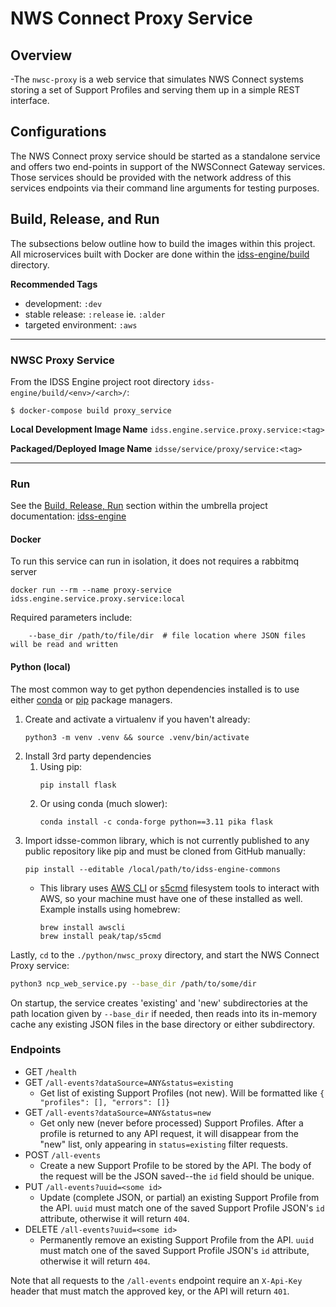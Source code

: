 # NWS Connect Proxy Service

## Overview
-The `nwsc-proxy` is a web service that simulates NWS Connect systems storing a set of Support Profiles and serving them up in a simple REST interface.

## Configurations
The NWS Connect proxy service should be started as a standalone service and offers two end-points in support of the NWSConnect Gateway services. Those services should be provided with the network address of this services endpoints via their command line arguments for testing purposes.


## Build, Release, and Run
The subsections below outline how to build the images within this project. All microservices built with Docker are done within the
[idss-engine/build](https://github.com/NOAA-GSL/idss-engine/build/) directory.

**Recommended Tags**
- development: `:dev`
- stable release: `:release` ie. `:alder`
- targeted environment: `:aws`

---
### NWSC Proxy Service
From the IDSS Engine project root directory `idss-engine/build/<env>/<arch>/`:

`$ docker-compose build proxy_service`

**Local Development Image Name** `idss.engine.service.proxy.service:<tag>`

**Packaged/Deployed Image Name** `idsse/service/proxy/service:<tag>`

---

### Run

See the [Build, Release, Run](https://github.com/NOAA-GSL/idss-engine/blob/main/README.md#running-idss-engine) section within the umbrella project documentation: [idss-engine](https://github.com/NOAA-GSL/idss-engine)

#### Docker

To run this service can run in isolation, it does not requires a rabbitmq server

```
docker run --rm --name proxy-service idss.engine.service.proxy.service:local
```

Required parameters include:
```
    --base_dir /path/to/file/dir  # file location where JSON files will be read and written
```
#### Python (local)

The most common way to get python dependencies installed is to use either [conda](https://docs.conda.io/projects/conda/en/latest/user-guide/install/index.html#installing-conda-on-a-system-that-has-other-python-installations-or-packages) or [pip](https://packaging.python.org/en/latest/tutorials/installing-packages/) package managers.

1. Create and activate a virtualenv if you haven't already:
    ```
    python3 -m venv .venv && source .venv/bin/activate
    ```
2. Install 3rd party dependencies
   1. Using pip:
        ```
        pip install flask
        ```
    1. Or using conda (much slower):
        ```
        conda install -c conda-forge python==3.11 pika flask
        ```
3. Import idsse-common library, which is not currently published to any public repository like pip and must be cloned from GitHub manually:
    ```
    pip install --editable /local/path/to/idss-engine-commons
    ```
    - This library uses [AWS CLI](https://docs.aws.amazon.com/cli/latest/userguide/getting-started-install.html) or [s5cmd](https://github.com/peak/s5cmd/blob/master/README.md#installation) filesystem tools to interact with AWS, so your machine must have one of these installed as well. Example installs using homebrew:
        ```
        brew install awscli
        brew install peak/tap/s5cmd
        ```

Lastly, `cd` to the `./python/nwsc_proxy` directory, and start the NWS Connect Proxy service:
```sh
python3 ncp_web_service.py --base_dir /path/to/some/dir
```

On startup, the service creates 'existing' and 'new' subdirectories at the path location given by `--base_dir` if needed, then reads into its in-memory cache any existing JSON files in the base directory or either subdirectory.

### Endpoints
- GET `/health`
- GET `/all-events?dataSource=ANY&status=existing`
  - Get list of existing Support Profiles (not new). Will be formatted like `{ "profiles": [], "errors": []}`
- GET `/all-events?dataSource=ANY&status=new`
  - Get only new (never before processed) Support Profiles. After a profile is returned to any API request, it will disappear from the "new" list, only appearing in `status=existing` filter requests.
- POST `/all-events`
  - Create a new Support Profile to be stored by the API. The body of the request will be the JSON saved--the `id` field should be unique.
- PUT `/all-events?uuid=<some id>`
  - Update (complete JSON, or partial) an existing Support Profile from the API. `uuid` must match one of the saved Support Profile JSON's `id` attribute, otherwise it will return `404`.
- DELETE `/all-events?uuid=<some id>`
  - Permanently remove an existing Support Profile from the API. `uuid` must match one of the saved Support Profile JSON's `id` attribute, otherwise it will return `404`.

Note that all requests to the `/all-events` endpoint require an `X-Api-Key` header that must match the approved key, or the API will return `401`.
